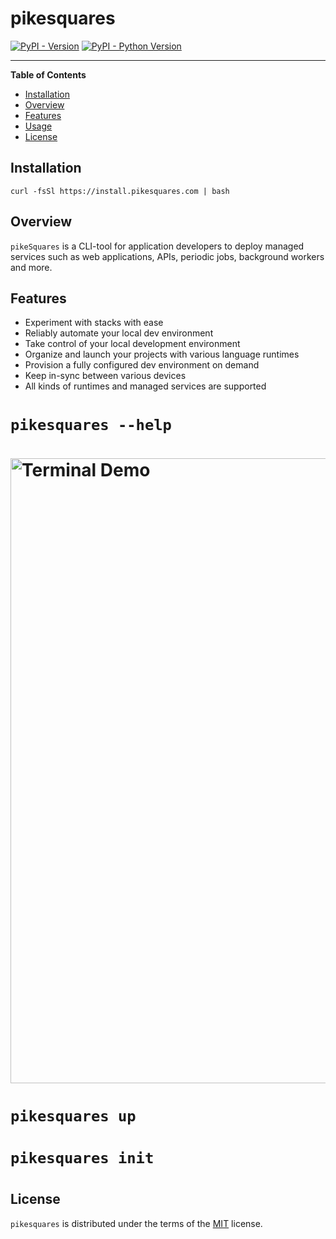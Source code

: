 # pikesquares

[![PyPI - Version](https://img.shields.io/pypi/v/pikesquares.svg)](https://pypi.org/project/pikesquares)
[![PyPI - Python Version](https://img.shields.io/pypi/pyversions/pikesquares.svg)](https://pypi.org/project/pikesquares)

-----

**Table of Contents**

- [Installation](#installation)
- [Overview](#overview)
- [Features](#features)
- [Usage](#usage)
- [License](#license)

## Installation

```console
curl -fsSl https://install.pikesquares.com | bash
```

## Overview

`pikeSquares` is a CLI-tool for application developers to deploy managed services such as web applications, APIs, periodic jobs, background workers and more.


## Features

* Experiment with stacks with ease
* Reliably automate your local dev environment
* Take control of your local development environment
* Organize and launch your projects with various language runtimes
* Provision a fully configured dev environment on demand
* Keep in-sync between various devices
* All kinds of runtimes and managed services are supported

<h1><code>pikesquares --help</code><h1>
<img src = "https://git.eloquentbits.com/EloquentBits/pikesquares/raw/branch/julia-patch-1/uv.gif" width="1000" alt="Terminal Demo">

<h1><code>pikesquares up</code><h1>

<h1><code>pikesquares init</code><h1><h1>

## License

`pikesquares` is distributed under the terms of the [MIT](https://spdx.org/licenses/MIT.html) license.









